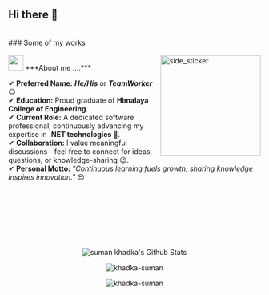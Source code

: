 ## Hi there 👋   
<br>  
### Some of my works  
<br><br>
<img align="right" width=200px height=200px alt="side_sticker" src="https://media.giphy.com/media/TEnXkcsHrP4YedChhA/giphy.gif" />
<img src="https://media.giphy.com/media/iY8CRBdQXODJSCERIr/giphy.gif" width="30px">&nbsp;***About me ....***

✔ <strong>Preferred Name:</strong> ***He/His*** or ***TeamWorker*** 😊 <br>
✔ <strong>Education:</strong> Proud graduate of <strong>Himalaya College of Engineering</strong>. <br>
✔ <strong>Current Role:</strong> A dedicated software professional, continuously advancing my expertise in **.NET technologies** 🥰. <br>
✔ <strong>Collaboration:</strong> I value meaningful discussions—feel free to connect for ideas, questions, or knowledge-sharing 😉. <br>
✔ <strong>Personal Motto:</strong> *"Continuous learning fuels growth; sharing knowledge inspires innovation."* 😎 <br><br><br><br>
<br><br><br><br>


<p align='center'>
  <img align="center" src="https://github-readme-stats.vercel.app/api?username=khadka-suman&show_icons=true&title_color=fff&icon_color=79ff97&text_color=efefef&bg_color=24292e" alt="suman khadka's Github Stats">
</p>

<p align='center'>
  <img align="center" src="https://github-readme-stats.vercel.app/api/top-langs?username=khadka-suman&show_icons=true&locale=en&layout=compact&theme=chartreuse-dark" alt="khadka-suman" />  
</p>      
  
<p align='center'>  
   <img align="center" src="https://github-profile-trophy.vercel.app/?username=khadka-suman&theme=juicyfresh&no-bg=true" alt="khadka-suman" />  

</p>

